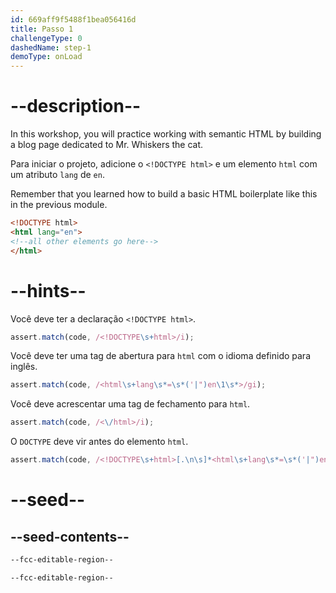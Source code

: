 ```yaml
---
id: 669aff9f5488f1bea056416d
title: Passo 1
challengeType: 0
dashedName: step-1
demoType: onLoad
---
```


# --description--

In this workshop, you will practice working with semantic HTML by building a blog page dedicated to Mr. Whiskers the cat.

Para iniciar o projeto, adicione o `<!DOCTYPE html>` e um elemento `html` com um atributo `lang` de `en`.

Remember that you learned how to build a basic HTML boilerplate like this in the previous module.

```html
<!DOCTYPE html>
<html lang="en">
<!--all other elements go here-->
</html>
```

# --hints--

Você deve ter a declaração `<!DOCTYPE html>`.

```js
assert.match(code, /<!DOCTYPE\s+html>/i);
```

Você deve ter uma tag de abertura para `html` com o idioma definido para inglês.

```js
assert.match(code, /<html\s+lang\s*=\s*('|")en\1\s*>/gi);
```

Você deve acrescentar uma tag de fechamento para `html`.

```js
assert.match(code, /<\/html>/i);
```

O `DOCTYPE` deve vir antes do elemento `html`.

```js
assert.match(code, /<!DOCTYPE\s+html>[.\n\s]*<html\s+lang\s*=\s*('|")en\1\s*>/im)
```

# --seed--

## --seed-contents--

```html
--fcc-editable-region--

--fcc-editable-region--
```
